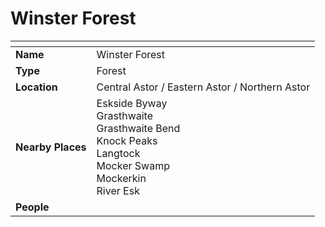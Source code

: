 # Winster Forest

| []() | |
| --- | --- |
| **Name** | Winster Forest |
| **Type** | Forest |
| **Location** | Central Astor / Eastern Astor / Northern Astor |
| **Nearby Places** | Eskside Byway<br />Grasthwaite<br />Grasthwaite Bend<br />Knock Peaks<br />Langtock<br />Mocker Swamp<br />Mockerkin<br />River Esk |
| **People** | |
